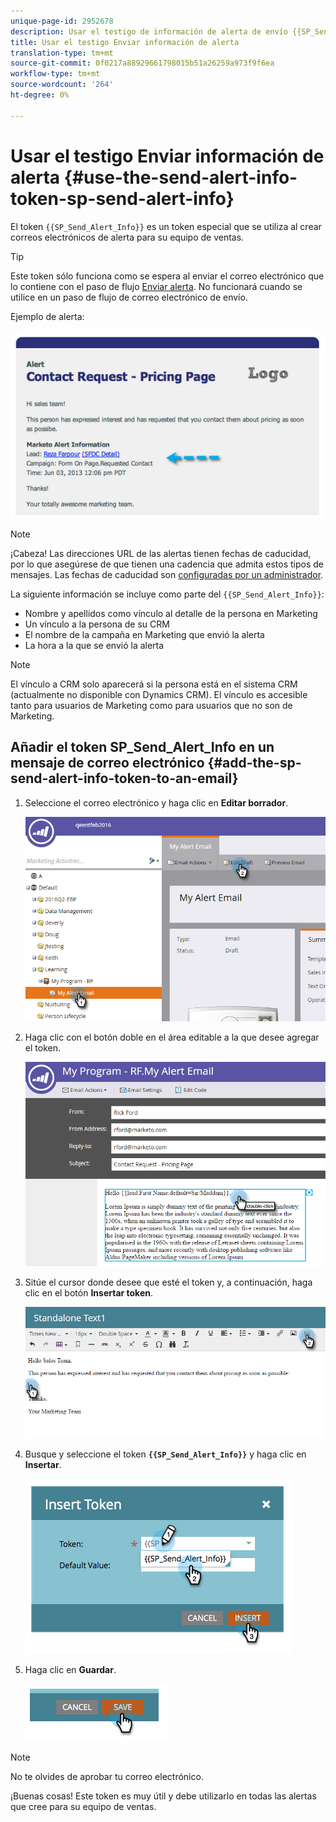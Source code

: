 ```yaml
---
unique-page-id: 2952678
description: Usar el testigo de información de alerta de envío {{SP_Send_Alert_Info}} - Documentos de marketing - Documentación del producto
title: Usar el testigo Enviar información de alerta
translation-type: tm+mt
source-git-commit: 0f0217a88929661798015b51a26259a973f9f6ea
workflow-type: tm+mt
source-wordcount: '264'
ht-degree: 0%

---
```



# Usar el testigo Enviar información de alerta {#use-the-send-alert-info-token-sp-send-alert-info}

El token `{{SP_Send_Alert_Info}}` es un token especial que se utiliza al crear correos electrónicos de alerta para su equipo de ventas.

>[!TIP]
>
>Este token sólo funciona como se espera al enviar el correo electrónico que lo contiene con el paso de flujo [Enviar alerta](/help/marketo/product-docs/core-marketo-concepts/smart-campaigns/flow-actions/send-alert.md). No funcionará cuando se utilice en un paso de flujo de correo electrónico de envío.

Ejemplo de alerta:

![](assets/image2014-9-25-15-3a17-3a58.png)

>[!NOTE]
>
>¡Cabeza! Las direcciones URL de las alertas tienen fechas de caducidad, por lo que asegúrese de que tienen una cadencia que admita estos tipos de mensajes. Las fechas de caducidad son [configuradas por un administrador](/help/marketo/product-docs/administration/settings/edit-link-expiration-in-reports-and-alerts.md).

La siguiente información se incluye como parte del `{{SP_Send_Alert_Info}}`:

* Nombre y apellidos como vínculo al detalle de la persona en Marketing
* Un vínculo a la persona de su CRM
* El nombre de la campaña en Marketing que envió la alerta
* La hora a la que se envió la alerta

>[!NOTE]
>
>El vínculo a CRM solo aparecerá si la persona está en el sistema CRM (actualmente no disponible con Dynamics CRM). El vínculo es accesible tanto para usuarios de Marketing como para usuarios que no son de Marketing.

## Añadir el token SP_Send_Alert_Info en un mensaje de correo electrónico {#add-the-sp-send-alert-info-token-to-an-email}

1. Seleccione el correo electrónico y haga clic en **Editar borrador**.

   ![](assets/one-3.png)

1. Haga clic con el botón doble en el área editable a la que desee agregar el token.

   ![](assets/two-3.png)

1. Sitúe el cursor donde desee que esté el token y, a continuación, haga clic en el botón **Insertar token**.

   ![](assets/three-3.png)

1. Busque y seleccione el token **`{{SP_Send_Alert_Info}}`** y haga clic en **Insertar**.

   ![](assets/image2014-9-25-15-3a19-3a11.png)

1. Haga clic en **Guardar**.

   ![](assets/image2014-9-25-15-3a19-3a24.png)

>[!NOTE]
>
>No te olvides de aprobar tu correo electrónico.

¡Buenas cosas! Este token es muy útil y debe utilizarlo en todas las alertas que cree para su equipo de ventas.
